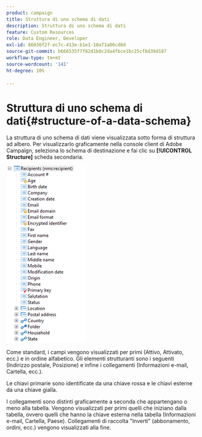 ```yaml
---
product: campaign
title: Struttura di uno schema di dati
description: Struttura di uno schema di dati
feature: Custom Resources
role: Data Engineer, Developer
exl-id: 86036f2f-ec7c-413e-b1e1-10a71a06cd6d
source-git-commit: b666535f7f82d1b8c2da4fbce1bc25cf8d39d187
workflow-type: tm+mt
source-wordcount: '141'
ht-degree: 10%

---
```


# Struttura di uno schema di dati{#structure-of-a-data-schema}

La struttura di uno schema di dati viene visualizzata sotto forma di struttura ad albero. Per visualizzarlo graficamente nella console client di Adobe Campaign, seleziona lo schema di destinazione e fai clic su **[!UICONTROL Structure]** scheda secondaria.

![](assets/d_ncs_integration_schema_arbo.png)

Come standard, i campi vengono visualizzati per primi (Attivo, Attivato, ecc.) e in ordine alfabetico. Gli elementi strutturanti sono i seguenti (Indirizzo postale, Posizione) e infine i collegamenti (Informazioni e-mail, Cartella, ecc.).

Le chiavi primarie sono identificate da una chiave rossa e le chiavi esterne da una chiave gialla.

I collegamenti sono distinti graficamente a seconda che appartengano o meno alla tabella. Vengono visualizzati per primi quelli che iniziano dalla tabella, ovvero quelli che hanno la chiave esterna nella tabella (Informazioni e-mail, Cartella, Paese). Collegamenti di raccolta &quot;Inverti&quot; (abbonamento, ordini, ecc.) vengono visualizzati alla fine.
